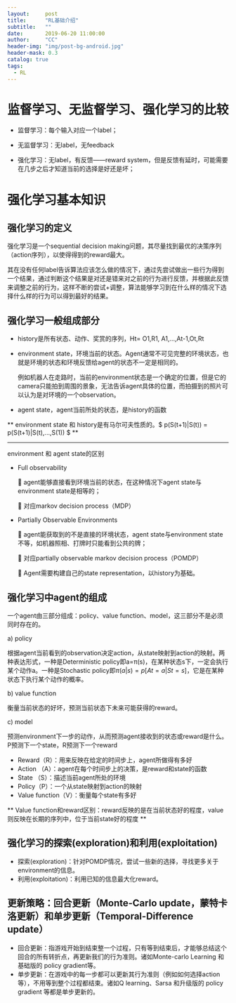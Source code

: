 ```yaml
---
layout:     post
title:      "RL基础介绍"
subtitle:   ""
date:       2019-06-20 11:00:00
author:     "CC"
header-img: "img/post-bg-android.jpg"
header-mask: 0.3
catalog: true 
tags:
  - RL
---
```



# 监督学习、无监督学习、强化学习的比较

+ 监督学习：每个输入对应一个label；

+ 无监督学习：无label，无feedback

+ 强化学习：无label，有反馈——reward system，但是反馈有延时，可能需要在几步之后才知道当前的选择是好还是坏；


# 强化学习基本知识

## 强化学习的定义

强化学习是一个sequential decision making问题，其尽量找到最优的决策序列（action序列），以使得得到的reward最大。

其在没有任何label告诉算法应该怎么做的情况下，通过先尝试做出一些行为得到一个结果，通过判断这个结果是对还是错来对之前的行为进行反馈，并根据此反馈来调整之前的行为，这样不断的尝试+调整，算法能够学习到在什么样的情况下选择什么样的行为可以得到最好的结果。

## 强化学习一般组成部分

+ history是所有状态、动作、奖赏的序列，Ht= O1,R1, A1,…,At-1,Ot,Rt
+ environment state，环境当前的状态。Agent通常不可见完整的环境状态，也就是环境的状态和环境反馈给agent的状态不一定是相同的。

  例如机器人在走路时，当前的environment状态是一个确定的位置，但是它的camera只能拍到周围的景象，无法告诉agent具体的位置，而拍摄到的照片可以认为是对环境的一个observation。
+ agent state，agent当前所处的状态，是history的函数

** environment state 和 history是有马尔可夫性质的。$ p(S(t+1)|S(t)) = p(S(t+1)|S(t),...,S(1)) $ **

---

environment 和 agent state的区别
+ Full observability

  	agent能够直接看到环境当前的状态，在这种情况下agent state与environment state是相等的；
  
  	对应markov decision process（MDP）
  
+ Partially Observable Environments

  	agent能获取到的不是直接的环境状态，agent state与environment state不等，如机器照相、打牌时只能看到公共的牌；
  
  	对应partially observable markov decision process（POMDP）

  	Agent需要构建自己的state representation，以history为基础。
  

## 强化学习中agent的组成

  一个agent由三部分组成：policy、value function、model，这三部分不是必须同时存在的。
  
  a)	policy
  
  根据agent当前看到的observation决定action，从state映射到action的映射。两种表达形式，一种是Deterministic policy即a=π(s)，在某种状态s下，一定会执行某个动作a。一种是Stochastic policy即$π(a|s)=p[At=a|St=s]$，它是在某种状态下执行某个动作的概率。
  
  b)	value function
  
  衡量当前状态的好坏，预测当前状态下未来可能获得的reward。
  
  c)	model
  
  预测environment下一步的动作，从而预测agent接收到的状态或reward是什么。P预测下一个state，R预测下一个reward
  
  
  + Reward（R）：用来反映在给定的时间步上，agent所做得有多好
  + Action （A）：agent在每个时间步上的决策，是reward和state的函数
  + State （S）：描述当前agent所处的环境
  + Policy（P）：一个从state映射到action的映射
  + Value function（V）：衡量每个state有多好

  ** Value function和reward区别：reward反映的是在当前状态好的程度，value则反映在长期的序列中，位于当前state好的程度 **

## 强化学习的探索(exploration)和利用(exploitation)

+ 探索(exploration)：针对POMDP情况，尝试一些新的选择，寻找更多关于environment的信息。
+ 利用(exploitation)：利用已知的信息最大化reward。

## 更新策略：回合更新（Monte-Carlo update，蒙特卡洛更新）和单步更新（Temporal-Difference update）

+ 回合更新：指游戏开始到结束整一个过程，只有等到结束后，才能够总结这个回合的所有转折点，再更新我们的行为准则。诸如Monte-carlo Learning 和 基础版的 policy gradient等。
+ 单步更新：在游戏中的每一步都可以更新其行为准则（例如如何选择action等），不用等到整个过程都结束。诸如Q learning、Sarsa 和升级版的 policy gradient 等都是单步更新的。




